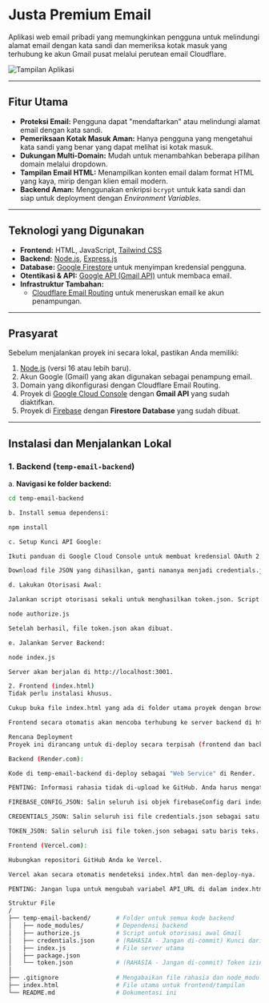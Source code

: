 # Justa Premium Email

Aplikasi web email pribadi yang memungkinkan pengguna untuk melindungi alamat email dengan kata sandi dan memeriksa kotak masuk yang terhubung ke akun Gmail pusat melalui perutean email Cloudflare.

![Tampilan Aplikasi](https://i.imgur.com/8aZz4Jc.png)

---

## Fitur Utama

-   **Proteksi Email:** Pengguna dapat "mendaftarkan" atau melindungi alamat email dengan kata sandi.
-   **Pemeriksaan Kotak Masuk Aman:** Hanya pengguna yang mengetahui kata sandi yang benar yang dapat melihat isi kotak masuk.
-   **Dukungan Multi-Domain:** Mudah untuk menambahkan beberapa pilihan domain melalui dropdown.
-   **Tampilan Email HTML:** Menampilkan konten email dalam format HTML yang kaya, mirip dengan klien email modern.
-   **Backend Aman:** Menggunakan enkripsi `bcrypt` untuk kata sandi dan siap untuk deployment dengan *Environment Variables*.

---

## Teknologi yang Digunakan

-   **Frontend:** HTML, JavaScript, [Tailwind CSS](https://tailwindcss.com/)
-   **Backend:** [Node.js](https://nodejs.org/), [Express.js](https://expressjs.com/)
-   **Database:** [Google Firestore](https://firebase.google.com/docs/firestore) untuk menyimpan kredensial pengguna.
-   **Otentikasi & API:** [Google API (Gmail API)](https://developers.google.com/gmail/api) untuk membaca email.
-   **Infrastruktur Tambahan:**
    -   [Cloudflare Email Routing](https://www.cloudflare.com/products/email-routing/) untuk meneruskan email ke akun penampungan.

---

## Prasyarat

Sebelum menjalankan proyek ini secara lokal, pastikan Anda memiliki:
1.  [Node.js](https://nodejs.org/en/download/) (versi 16 atau lebih baru).
2.  Akun Google (Gmail) yang akan digunakan sebagai penampung email.
3.  Domain yang dikonfigurasi dengan Cloudflare Email Routing.
4.  Proyek di [Google Cloud Console](https://console.cloud.google.com/) dengan **Gmail API** yang sudah diaktifkan.
5.  Proyek di [Firebase](https://console.firebase.google.com/) dengan **Firestore Database** yang sudah dibuat.

---

## Instalasi dan Menjalankan Lokal

### 1. Backend (`temp-email-backend`)

a. **Navigasi ke folder backend:**
```bash
cd temp-email-backend

b. Install semua dependensi:

npm install

c. Setup Kunci API Google:

Ikuti panduan di Google Cloud Console untuk membuat kredensial OAuth 2.0 Client ID dengan tipe "Desktop app".

Download file JSON yang dihasilkan, ganti namanya menjadi credentials.json, dan letakkan di dalam folder temp-email-backend.

d. Lakukan Otorisasi Awal:

Jalankan script otorisasi sekali untuk menghasilkan token.json. Script ini akan membuka browser Anda untuk meminta izin.

node authorize.js

Setelah berhasil, file token.json akan dibuat.

e. Jalankan Server Backend:

node index.js

Server akan berjalan di http://localhost:3001.

2. Frontend (index.html)
Tidak perlu instalasi khusus.

Cukup buka file index.html yang ada di folder utama proyek dengan browser web Anda.

Frontend secara otomatis akan mencoba terhubung ke server backend di http://localhost:3001.

Rencana Deployment
Proyek ini dirancang untuk di-deploy secara terpisah (frontend dan backend) untuk skalabilitas dan pengelolaan yang lebih baik.

Backend (Render.com):

Kode di temp-email-backend di-deploy sebagai "Web Service" di Render.

PENTING: Informasi rahasia tidak di-upload ke GitHub. Anda harus mengaturnya sebagai Environment Variables di dashboard Render:

FIREBASE_CONFIG_JSON: Salin seluruh isi objek firebaseConfig dari index.js sebagai satu baris teks.

CREDENTIALS_JSON: Salin seluruh isi file credentials.json sebagai satu baris teks.

TOKEN_JSON: Salin seluruh isi file token.json sebagai satu baris teks.

Frontend (Vercel.com):

Hubungkan repositori GitHub Anda ke Vercel.

Vercel akan secara otomatis mendeteksi index.html dan men-deploy-nya.

PENTING: Jangan lupa untuk mengubah variabel API_URL di dalam index.html dari http://localhost:3001 menjadi URL backend Anda yang ada di Render.

Struktur File
/
├── temp-email-backend/       # Folder untuk semua kode backend
│   ├── node_modules/         # Dependensi backend
│   ├── authorize.js          # Script untuk otorisasi awal Gmail
│   ├── credentials.json      # (RAHASIA - Jangan di-commit) Kunci dari Google Cloud
│   ├── index.js              # File server utama
│   ├── package.json
│   └── token.json            # (RAHASIA - Jangan di-commit) Token izin Gmail
│
├── .gitignore                # Mengabaikan file rahasia dan node_modules
├── index.html                # File utama untuk frontend/tampilan
└── README.md                 # Dokumentasi ini
